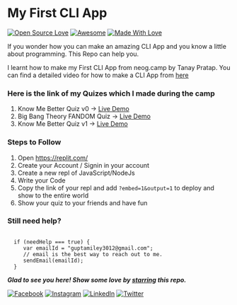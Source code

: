 
# My First CLI App
[![Open Source Love](https://badges.frapsoft.com/os/v2/open-source.svg?v=103)](https://github.com/smilegupta)
[![Awesome](https://cdn.rawgit.com/sindresorhus/awesome/d7305f38d29fed78fa85652e3a63e154dd8e8829/media/badge.svg)](https://github.com/smilegupta) [![Made With Love](https://img.shields.io/badge/Made%20With-Love-orange.svg)](https://github.com/smilegupta)

If you wonder how you can make an amazing CLI App and you know a little about programming. This Repo can help you.

I learnt how to make my First CLI App from neog.camp by Tanay Pratap. 
You can find a detailed video for how to make a CLI App from [here](https://www.youtube.com/watch?v=_L-UszPmy2A&list=PLzvhQUIpvvuj5KPnyPyWsvgyzNkX_ACPA&index=2)

### Here is the link of my Quizes which I made during the camp
1) Know Me Better Quiz v0  -> [Live Demo](https://replit.com/@smilegupta/Know-Me-Quiz-V0?embed=1&output=1)
2) Big Bang Theory FANDOM Quiz ->  [Live Demo](https://replit.com/@smilegupta/Big-Bang-Theory-Fandom-Quiz?embed=1&output=1)
3) Know Me Better Quiz v1 -> [Live Demo](https://replit.com/@smilegupta/Know-Me-Quiz-V1?embed=1&output=1)

### Steps to Follow

1) Open https://replit.com/
2) Create your Account / Signin in your account
3) Create a new repl of JavaScript/NodeJs
4) Write your Code
5) Copy the link of your repl and add ```?embed=1&output=1``` to deploy and show to the entire world
6) Show your quiz to your friends and have fun



### Still need help?

```

  if (needHelp === true) {
     var emailId = "guptamiley3012@gmail.com";
     // email is the best way to reach out to me.
     sendEmail(emailId);
  }

```

***Glad to see you here! Show some love by [starring](https://github.com/smilegupta/My-First-CLI-App) this repo.***

[![Facebook](https://img.shields.io/static/v1.svg?label=follow&message=@smileguptaaa&color=grey&logo=facebook&style=flat&logoColor=white&colorA=blue)](https://www.facebook.com/smileguptaaa)  [![Instagram](https://img.shields.io/static/v1.svg?label=follow&message=@smileguptaaa&color=grey&logo=instagram&style=flat&logoColor=white&colorA=blue)](https://www.instagram.com/smileguptaaa/) [![LinkedIn](https://img.shields.io/static/v1.svg?label=connect&message=@smilegupta&color=grey&logo=linkedin&style=flat&logoColor=white&colorA=blue)](https://www.linkedin.com/in/smilegupta/) [![Twitter](https://img.shields.io/static/v1.svg?label=connect&message=@smileguptaaa&color=grey&logo=twitter&style=flat&logoColor=white&colorA=blue)](https://twitter.com/smileguptaaa)

